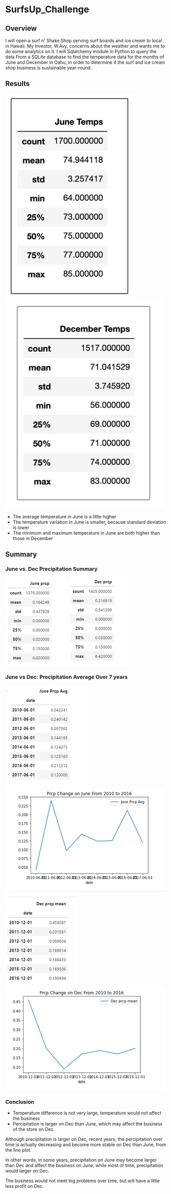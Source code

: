 # SurfsUp_Challenge

## Overview
I will open a surf n' Shake Shop serving surf boards and ice cream to local in Hawaii. My investor, W.Avy, concerns about the weather and wants me to do some analytics on it. 
I will Sqlalchemy module in Python to query the data From a SQLite database to find the temperature data for the months of June and December in Oahu, 
in order to determine if the surf and ice cream shop business is sustainable year-round.

## Results
![june](/Resources/june.png)
![dec](/Resources/dec.png)

 - The average temperature in June is a little higher
 - The temperature variation in June is smaller, because standard deviation is lower  
 - The minimum and maximum temperature in June are both higher than those in December

## Summary

### June vs. Dec Precipitation Summary
![june](/Resources/june_prcp.png)
![dec](/Resources/dec_prcp.png)

### June vs Dec: Precipitation Average Over 7 years 
![juneAvg](/Resources/june_prcp_avg_change.png)
![juneAvgPlot](/Resources/june_prcp_avg_change_plot.png)


![decAvg](/Resources/dec_prcp_avg_change.png)
![dec_avg_plot](/Resources/dec_prcp_avg_change_plot.png)

### Conclusion
 - Temperature difference is not very large, temperature would not affect the business
 - Percipitation is larger on Dec than June, which may affect the business of the store on Dec.
 
 Although precipitation is larger on Dec, recent years, the percipitation over time is actually decreasing and become more stable on Dec than June, from the line plot. 
 
 In other words, in some years, precipitation on June may become larger than Dec and affect the business on June, while most of time, precipitation would larger on Dec.    

The business would not meet big problems over time, but will have a little less profit on Dec.

